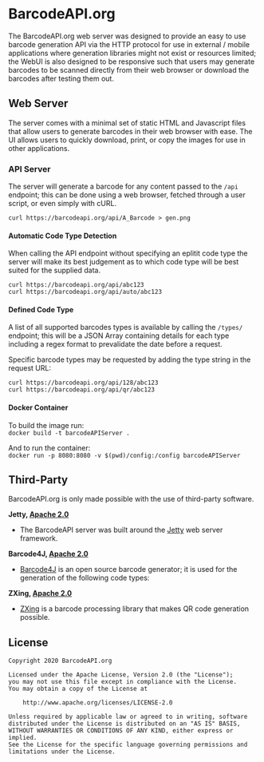 # BarcodeAPI.org

The BarcodeAPI.org web server was designed to provide an easy to use barcode generation API via the HTTP protocol for use in external / mobile applications where generation libraries might not exist or resources limited; the WebUI is also designed to be responsive such that users may generate barcodes to be scanned directly from their web browser or download the barcodes after testing them out.

## Web Server

The server comes with a minimal set of static HTML and Javascript files that allow users to generate barcodes in their web browser with ease. The UI allows users to quickly download, print, or copy the images for use in other applications.

### API Server

The server will generate a barcode for any content passed to the `/api` endpoint; this can be done using a web browser, fetched through a user script, or even simply with cURL.

```
curl https://barcodeapi.org/api/A_Barcode > gen.png
```

#### Automatic Code Type Detection

When calling the API endpoint without specifying an eplitit code type the server will make its best judgement as to which code type will be best suited for the supplied data.

```
curl https://barcodeapi.org/api/abc123
curl https://barcodeapi.org/api/auto/abc123
```

#### Defined Code Type

A list of all supported barcodes types is available by calling the `/types/` endpoint; this will be a JSON Array containing details for each type including a regex format to prevalidate the date before a request.

Specific barcode types may be requested by adding the type string in the request URL:

```
curl https://barcodeapi.org/api/128/abc123
curl https://barcodeapi.org/api/qr/abc123
```

#### Docker Container

To build the image run:  
`docker build -t barcodeAPIServer .`  

And to run the container:  
`docker run -p 8080:8080 -v $(pwd)/config:/config barcodeAPIServer`

## Third-Party

BarcodeAPI.org is only made possible with the use of third-party software.

**Jetty, [Apache 2.0](https://www.eclipse.org/jetty/licenses.html)**

* The BarcodeAPI server was built around the [Jetty](https://www.eclipse.org/jetty/) web server framework.

**Barcode4J, [Apache 2.0](http://barcode4j.sourceforge.net/#Introduction)**

* [Barcode4J](http://barcode4j.sourceforge.net/) is an open source barcode generator; it is used for the generation of the following code types:

**ZXing, [Apache 2.0](https://github.com/zxing/zxing/blob/master/LICENSE)**

* [ZXing](https://github.com/zxing/zxing/) is a barcode processing library that makes QR code generation possible.

## License

```text
Copyright 2020 BarcodeAPI.org

Licensed under the Apache License, Version 2.0 (the "License");
you may not use this file except in compliance with the License.
You may obtain a copy of the License at

    http://www.apache.org/licenses/LICENSE-2.0

Unless required by applicable law or agreed to in writing, software
distributed under the License is distributed on an "AS IS" BASIS,
WITHOUT WARRANTIES OR CONDITIONS OF ANY KIND, either express or implied.
See the License for the specific language governing permissions and
limitations under the License.
```

